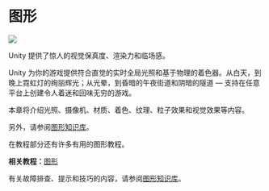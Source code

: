 <!-- > 原文：[Graphics](http://docs.unity3d.com/Manual/Graphics.html) -->

<!-- Unity Manual > Graphics -->

<!-- # Graphics -->
# 图形

![](http://docs.unity3d.com/uploads/Main/GraphicsIntroPic.jpg)

<!-- Unity offers amazing visual fidelity, rendering power and ambience. -->
Unity 提供了惊人的视觉保真度、渲染力和临场感。

<!-- Make your game look just how you envisaged it with Real-time Global Illumination and our physically-based shader. From luminous day, to the gaudy glow of neon signs at night; from sunshafts, to dimly lit midnight streets and shadowy tunnels – create an evocative dynamic game to enthrall players on any platform. -->
Unity 为你的游戏提供符合直觉的实时全局光照和基于物理的着色器。从白天，到晚上霓虹灯的绚丽辉光；从光晕，到昏暗的午夜街道和阴暗的隧道 — 支持在任意平台上创建令人着迷和回味无穷的游戏。

<!-- This section explains all you need to know about [Lighting](https://docs.unity3d.com/Manual/LightingOverview.html), [Cameras](https://docs.unity3d.com/Manual/CamerasOverview.html), [Materials, Shaders & Textures](https://docs.unity3d.com/Manual/Shaders.html), [Particles](https://docs.unity3d.com/Manual/ParticleSystems.html) & [Visual Effects](https://docs.unity3d.com/Manual/comp-Effects.html), and much more. -->
本章将介绍光照、摄像机、材质、着色、纹理、粒子效果和视觉效果等内容。

<!-- See also the Knowledge Base [Graphics](https://support.unity3d.com/hc/en-us/categories/200434305-Graphics) section. -->
另外，请参阅[图形知识库](https://support.unity3d.com/hc/en-us/categories/200434305-Graphics)。

<!-- There are also many useful graphics tutorials in the Tutorials section. -->
在教程部分还有许多有用的图形教程。


<!-- **Related tutorials**: [Graphics](https://unity3d.com/learn/tutorials/topics/graphics) -->
**相关教程：**[图形](https://unity3d.com/learn/tutorials/topics/graphics)

<!-- See the [Knowledge Base Graphics](https://support.unity3d.com/hc/en-us/categories/200434305-Graphics) section for troubleshooting, tips and tricks. -->
有关故障排查、提示和技巧的内容，请参阅[图形知识库](https://support.unity3d.com/hc/en-us/categories/200434305-Graphics)。
